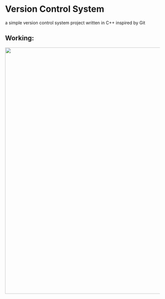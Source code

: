 # Version Control System
a simple version control system project written in C++
inspired by Git

## Working:
<img src="https://github.com/uzairahmednasir/version-control-system/blob/main/working.png" width="800px">

